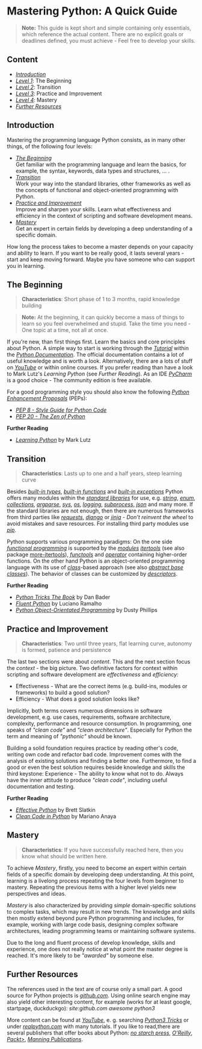 # Mastering Python: A Quick Guide

> **Note:** This guide is kept short and simple containing only essentials, which reference the actual content. There are no explicit goals or deadlines defined, you must achieve - Feel free to develop your skills.


## Content

- [*Introduction*](#introduction)
- [*Level 1*](#the-beginning): The Beginning
- [*Level 2*](#transition): Transition
- [*Level 3*](#practice-and-improvement): Practice and Improvement
- [*Level 4*](#mastery): Mastery
- [*Further Resources*](#further-resources)

## Introduction

Mastering the programming language Python consists, as in many other things, of the following four levels:

* [*The Beginning*](#the-beginning)</br>
Get familiar with the programming language and learn the basics, for example, the syntax, keywords, data types and structures, ... .
* [*Transition*](#transition)</br>
Work your way into the standard libraries, other frameworks as well as the concepts of functional and object-oriented programming with Python.
* [*Practice and Improvement*](#practice-and-improvement)</br>
Improve and sharpen your skills. Learn what effectiveness and efficiency in the context of scripting and software development means.
* [*Mastery*](#mastery)</br>
Get an expert in certain fields by developing a deep understanding of a specific domain.

How long the process takes to become a master depends on your capacity and ability to learn. If you want to be really good, it lasts several years - start and keep moving forward. Maybe you have someone who can support you in learning.

## The Beginning 

> **Characteristics**: Short phase of 1 to 3 months, rapid knowledge building

> **Note:** At the beginning, it can quickly become a mass of things to learn so you feel overwhelmed and stupid. Take the time you need - One topic at a time, not all at once.

If you're new, than first things first. Learn the basics and core principles about Python. A simple way to start is working through the [*Tutorial*](https://docs.python.org/3.8/tutorial/index.html) within the [*Python Documentation*](https://docs.python.org/3/). The official documentation contains a lot of useful knowledge and is worth a look. Alternatively, there are a lots of stuff on [*YouTube*](https://www.youtube.com/results?search_query=python3+tutorial) or within online courses. If you prefer reading than have a look to Mark Lutz's *Learning Python* (see *Further Reading*). As an IDE [*PyCharm*](https://www.jetbrains.com/pycharm/) is a good choice - The community edition is free available.

For a good programming style you should also know the following [*Python Enhancement Proposals*](https://www.python.org/dev/peps/) (PEPs):
* [*PEP 8 - Style Guide for Python Code*](https://www.python.org/dev/peps/pep-0008/)
* [*PEP 20 - The Zen of Python*](https://www.python.org/dev/peps/pep-0020/)

**Further Reading**

* [*Learning Python*](https://www.oreilly.com/library/view/learning-python-5th/9781449355722/) by Mark Lutz

## Transition

> **Characteristics**: Lasts up to one and a half years, steep learning curve

Besides [*built-in types*](https://docs.python.org/3/library/stdtypes.html), [*built-in functions*](https://docs.python.org/3/library/functions.html) and [*built-in exceptions*](https://docs.python.org/3/library/exceptions.html) Python offers many modules within the [*standard libraries*](https://docs.python.org/3/library/index.html) for use, e.g.  [*string*](https://docs.python.org/3/library/string.html), [*enum*](https://docs.python.org/3/library/enum.html), [*collections*](https://docs.python.org/3/library/collections.html), [*argparse*](https://docs.python.org/3/library/argparse.html), [*sys*](https://docs.python.org/3/library/sys.html), [*os*](https://docs.python.org/3/library/os.html), [*logging*](https://docs.python.org/3/library/logging.html), [*subprocess*](https://docs.python.org/3/library/subprocess.html), [*json*](https://docs.python.org/3/library/json.html) and many more. If the standard libraries are not enough, then there are numerous frameworks from third parties like [*requests*](https://3.python-requests.org/), [*django*](https://www.djangoproject.com/) or [*jinja*](https://jinja.palletsprojects.com) - *Don't reinvent the wheel* to avoid mistakes and save resources. For installing third party modules use [*pip*](https://docs.python.org/3/installing/index.html).

Python supports various programming paradigms: On the one side [*functional programming*](https://docs.python.org/3/howto/functional.html) is supported by the [*modules*](https://docs.python.org/3/library/functional.html) [*itertools*](https://docs.python.org/3/library/itertools.html) (see also package [more-itertools](https://pypi.org/project/more-itertools/)), [*functools*](https://docs.python.org/3/library/functools.html) and [*operator*](https://docs.python.org/3/library/operator.html) containing higher-order functions. On the other hand Python is an object-oriented programming language with its use of [*class*](https://docs.python.org/3/tutorial/classes.html)-based approach (see also [*abstract base classes*](https://docs.python.org/3/library/abc.html)). The behavior of classes can be customized by [*descriptors*](https://docs.python.org/3/howto/descriptor.html).

**Further Reading**

* [*Python Tricks The Book*](https://realpython.com/python-tricks-amazon) by Dan Bader
* [*Fluent Python*](https://www.oreilly.com/library/view/fluent-python/9781491946237/) by Luciano Ramalho
* [*Python Object-Orientated Programming*](https://www.packtpub.com/product/python-3-object-oriented-programming-third-edition/9781789615852) by Dusty Phillips

## Practice and Improvement

> **Characteristics**: Two until three years, flat learning curve, autonomy is formed, patience and persistence

The last two sections were about *content*. This and the next section focus the *context* - the big picture. Two definitive factors for context within scripting and software development are *effectiveness* and *efficiency:*

* Effectiveness - What are the correct items (e.g. build-ins, modules or frameworks) to build a good solution?
* Efficiency - What does a good solution looks like?

Implicitly, both terms covers numerous dimensions in software development, e.g. use cases, requirements, software architecture, complexity, performance and resource consumption. In programming, one speaks of *"clean code"* and *"clean architecture"*. Especially for Python the term and meaning of *"pythonic"* should be known.

Building a solid foundation requires practice by reading other's code, writing own code and refactor bad code. Improvement comes with the analysis of existing solutions and finding a better one. Furthermore, to find a good or even the best solution requires beside knowledge and skills the third keystone: Experience - The ability to know what not to do. Always have the inner attitude to produce *"clean code"*, including useful documentation and testing.

**Further Reading**

* [*Effective Python*](https://www.oreilly.com/library/view/effective-python-90/9780134854717/) by Brett Slatkin
* [*Clean Code in Python*](https://www.packtpub.com/product/clean-code-in-python/9781788835831) by Mariano Anaya

## Mastery

> **Characteristics**: If you have successfully reached here, then you know what should be written here.

To achieve *Mastery*, firstly, you need to become an expert within certain fields of a specific domain by developing deep understanding. At this point, learning is a livelong process repeating the four levels from beginner to mastery. Repeating the previous items with a higher level yields new perspectives and ideas.

*Mastery* is also characterized by providing *simple* domain-specific solutions to complex tasks, which may result in new trends. The knowledge and skills then mostly extend beyond pure Python programming and includes, for example, working with large code basis, designing complex software architectures, leading programming teams or maintaining software systems.

Due to the long and fluent process of develop knowledge, skills and experience, one does not really notice at what point the master degree is reached. It's more likely to be *"awarded"* by someone else.

## Further Resources

The references used in the text are of course only a small part. A good source for Python projects is [*github.com*](https://https://github.com). Using online search engine may also yield other interesting content, for example (works for at least google, startpage, duckduckgo): *site:github.com awesome python3*

More content can be found at [*YouTube*](https://youtube.com), e. g. searching [*Python3 Tricks*](https://www.youtube.com/results?search_query=python3+tricks) or under [*realpython.com*](https://realpython.com/) with many tutorials. If you like to read,there are several publishers that offer books about Python: [*no starch press*](https://nostarch.com/), [*O'Reilly*](https://www.oreilly.com/), [*Packt>*](https://www.packtpub.com/), [*Manning Publications*](https://www.manning.com/). 
